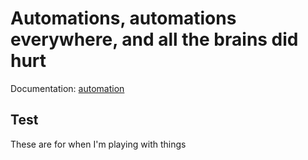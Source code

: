 # Automations, automations everywhere, and all the brains did hurt

Documentation: [automation](https://home-assistant.io/docs/automation/)

## Test

These are for when I'm playing with things
